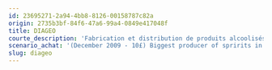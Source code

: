 ```yaml
---
id: 23695271-2a94-4bb8-8126-00158787c82a
origin: 2735b3bf-84f6-47a6-99a4-0849e417048f
title: DIAGEO
courte_description: 'Fabrication et distribution de produits alcoolisés'
scenario_achat: '(December 2009 - 10£) Biggest producer of spririts in the world. Its main brands are well-known worldwide and allow for pricing power. Non-cyclical Balance sheet ok with a debt-to-EBITDA ratio of 2.6, comfortable for the industry. Growth potential in emerging markets. Acquires local brands to distribute its international brand products in theses markets. Deserves a premium to the market P/E.'
slug: diageo
---
```

